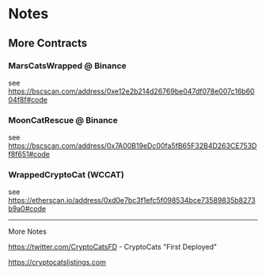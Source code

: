 # Notes


## More Contracts

### MarsCatsWrapped  @ Binance

see <https://bscscan.com/address/0xe12e2b214d26769be047df078e007c16b6004f8f#code>

### MoonCatRescue  @ Binance

see <https://bscscan.com/address/0x7A00B19eDc00fa5fB65F32B4D263CE753Df8f651#code>

### WrappedCryptoCat (WCCAT)

see <https://etherscan.io/address/0xd0e7bc3f1efc5f098534bce73589835b8273b9a0#code>



---

More Notes

https://twitter.com/CryptoCatsFD  - CryptoCats "First Deployed"

https://cryptocatslistings.com


